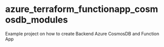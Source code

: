 # azure_terraform_functionapp_cosmosdb_modules
Example project on how to create Backend Azure CosmosDB and Function App
